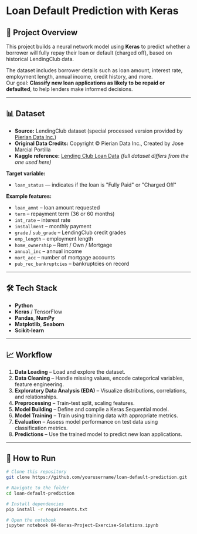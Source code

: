 # Loan Default Prediction with Keras


## 📌 Project Overview
This project builds a neural network model using **Keras** to predict whether a borrower will fully repay their loan or default (charged off), based on historical LendingClub data.

The dataset includes borrower details such as loan amount, interest rate, employment length, annual income, credit history, and more.  
Our goal: **Classify new loan applications as likely to be repaid or defaulted**, to help lenders make informed decisions.

---

## 📊 Dataset
- **Source:** LendingClub dataset (special processed version provided by [Pierian Data Inc.](https://www.pieriandata.com))
- **Original Data Credits:** Copyright © Pierian Data Inc., Created by Jose Marcial Portilla
- **Kaggle reference:** [Lending Club Loan Data](https://www.kaggle.com/wordsforthewise/lending-club) *(full dataset differs from the one used here)*

**Target variable:**  
- `loan_status` — indicates if the loan is "Fully Paid" or "Charged Off"

**Example features:**
- `loan_amnt` – loan amount requested
- `term` – repayment term (36 or 60 months)
- `int_rate` – interest rate
- `installment` – monthly payment
- `grade` / `sub_grade` – LendingClub credit grades
- `emp_length` – employment length
- `home_ownership` – Rent / Own / Mortgage
- `annual_inc` – annual income
- `mort_acc` – number of mortgage accounts
- `pub_rec_bankruptcies` – bankruptcies on record

---

## 🛠️ Tech Stack
- **Python**
- **Keras** / TensorFlow
- **Pandas**, **NumPy**
- **Matplotlib**, **Seaborn**
- **Scikit-learn**

---

## 📈 Workflow
1. **Data Loading** – Load and explore the dataset.
2. **Data Cleaning** – Handle missing values, encode categorical variables, feature engineering.
3. **Exploratory Data Analysis (EDA)** – Visualize distributions, correlations, and relationships.
4. **Preprocessing** – Train-test split, scaling features.
5. **Model Building** – Define and compile a Keras Sequential model.
6. **Model Training** – Train using training data with appropriate metrics.
7. **Evaluation** – Assess model performance on test data using classification metrics.
8. **Predictions** – Use the trained model to predict new loan applications.

---

## 🚀 How to Run
```bash
# Clone this repository
git clone https://github.com/yourusername/loan-default-prediction.git

# Navigate to the folder
cd loan-default-prediction

# Install dependencies
pip install -r requirements.txt

# Open the notebook
jupyter notebook 04-Keras-Project-Exercise-Solutions.ipynb
